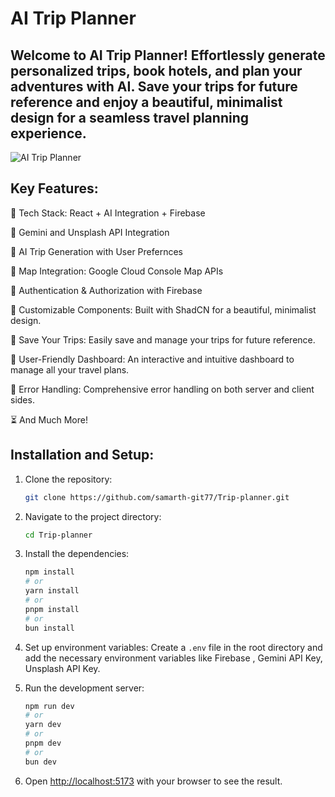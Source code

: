 # AI Trip Planner 

## Welcome to AI Trip Planner! Effortlessly generate personalized trips, book hotels, and plan your adventures with AI. Save your trips for future reference and enjoy a beautiful, minimalist design for a seamless travel planning experience. 

![AI Trip Planner](https://github.com/user-attachments/assets/f43d4a07-0774-4518-8a3c-83ad4b62ad38)


## Key Features:
🌟 Tech Stack: React + AI Integration + Firebase

🔮 Gemini and Unsplash API Integration

🎒 AI Trip Generation with User Prefernces

📍 Map Integration: Google Cloud Console Map APIs

🔐 Authentication & Authorization with Firebase

🎨 Customizable Components: Built with ShadCN for a beautiful, minimalist design.

💾 Save Your Trips: Easily save and manage your trips for future reference.

🚀 User-Friendly Dashboard: An interactive and intuitive dashboard to manage all your travel plans.

🐞 Error Handling: Comprehensive error handling on both server and client sides.

⏳ And Much More!



## Installation and Setup:

1. Clone the repository:
    ```bash
    git clone https://github.com/samarth-git77/Trip-planner.git
    ```

2. Navigate to the project directory:
    ```bash
    cd Trip-planner
    ```

3. Install the dependencies:
    ```bash
    npm install
    # or
    yarn install
    # or
    pnpm install
    # or
    bun install
    ```

4. Set up environment variables:
    Create a `.env` file in the root directory and add the necessary environment variables like Firebase , Gemini API Key, Unsplash API Key.

5. Run the development server:
    ```bash
    npm run dev
    # or
    yarn dev
    # or
    pnpm dev
    # or
    bun dev
    ```

6. Open [http://localhost:5173](http://localhost:5173) with your browser to see the result.
